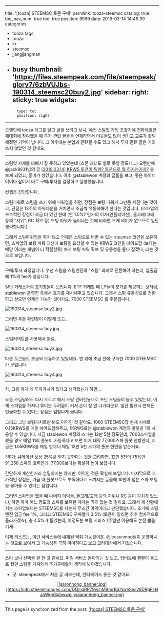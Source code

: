 
---
title: '[tooza] STEEMSC 토큰 구매'
permlink: tooza-steemsc
catalog: true
toc_nav_num: true
toc: true
position: 9999
date: 2019-03-14 14:49:39
categories:
- tooza
tags:
- tooza
- kr
- steemsc
- jjangjjangman
- busy
thumbnail: 'https://files.steempeak.com/file/steempeak/glory7/6zbVUJbs-190314_steemsc20buy2.jpg'
sidebar:
    right:
        sticky: true
widgets:
    -
        type: toc
        position: right
---


오랜만에 tooza 태그를 달고 글을 쓰려고 보니, 예전 스팀잇 가입 초창기에 천하제일연재대회에 참여했을 때 투자 관련 글들을 연재하면서 이웃들도 많이 생기고 교류가 활발해졌던 기억이 납니다. 그 이후에는 본업과 관련될 수도 있고 해서 투자 관련 글은 거의 쓰지 않았던 것 같네요. 

---

스팀잇 자체를 바빠서 잘 못하고 있었는데 (스몬 래더도 별로 못할 정도니...) 오랜만에 @jack8831님의 글 [[2019.03.14] KRWS 토큰이 뭐야? 토큰으로 뭘 하자는거지?](https://steempeak.com/kr/@jack8831/2019-03-14-krws) 을 보게 되었고, 흥미가 생겼습니다. 이후 @stablewon 계정의 글들을 보고, 좋은 아이디어이다 싶어서 바로 구매/투자를 결정하고 실행했습니다.

컨셉은 간단합니다. 

스팀파워로 스팀을 쓰기 위해 파워업을 하면, 장점은 보팅 파워가 그만큼 세진다는 것이고, 단점은 13주의 파워다운을 거치면서 조금씩 유동화해야 한다는 것입니다. (스파업의 부수적인 장점이 조금 더 있긴 한데 (연 1.5%? 인가의 이자(인플레이션), 돌고래/고래 등의 "지위", RC 확보 등) 보팅 파워가 늘어나는 것에 비하면 크게 의미가 없으므로 일단 생략합니다.)

그래서 스팀파워업을 하지 않고 언제든 스팀으로 바꿀 수 있는 steemsc 코인을 보유하면, 스파업의 보팅 파워 대신에 보팅을 요청할 수 있는 KRWS 코인을 에어드랍 (보다는 배당 이라는 개념이 더 적절할듯) 해서 보팅 파워 확보 및 유동성을 둘다 잡겠다, 라는 것으로 보입니다. 

---

구매/투자 과정입니다. 우선 스팀을 스팀엔진의 "스팀" 화폐로 전환해야 하는데, 입출금에 1%의 fee가 붙습니다. 

일반 거래소처럼 호가창들이 보입니다. ETF 거래할 때 LP들이 호가를 제공하는 것처럼, stablewon 운영진 측에서 호가를 제시해주고 있습니다. 그래서 스팀 유동성으로 전환하고 싶으면 언제든 가능한 것이지요. 7000 STEEMSC 를 주문합니다. 


![190314_steemsc buy2.jpg](https://files.steempeak.com/file/steempeak/glory7/6zbVUJbs-190314_steemsc20buy2.jpg)
<br>

그러면 주문 확인창이 이렇게 뜨고...


![190314_steemsc buy.jpg](https://files.steempeak.com/file/steempeak/glory7/dqdgTLDe-190314_steemsc20buy.jpg)
<br>

스팀커넥트를 사용해서 완료. 

![190314_steemsc buy3.jpg](https://files.steempeak.com/file/steempeak/glory7/8KTnSYuw-190314_steemsc20buy3.jpg)
<br>

다른 토큰들도 조금씩 보유하고 있었네요. 맨 위에 조금 전에 구매한 7000 STEEMSC가 보입니다. 

![190314_steemsc buy4.jpg](https://files.steempeak.com/file/steempeak/glory7/PVni19mo-190314_steemsc20buy4.jpg)
<br>

---

자, 그럼 이게 왜 투자가치가 있다고 생각했는가 하면... 

요즘 스팀달러도 다시 오르고 해서 스달 컨버전용으로 쓰던 스팀들이 놀고 있었는데, 이게 스파업을 하자니 묶이는 두려움이 커서 손이 잘 안 나가더군요. 일단 필요시 언제든 현금화할 수 있다는 장점은 엄청나게 큽니다. 

그리고 그냥 보팅가치로만 봐도 이익인 것 같아요. 1000 STEEMSC당 현재 시세로 0.15KRWS를 매일 에어드랍해주고, 1KRWS로는 @stablewon 계정의 풀봇을 1회 사용할 수 있습니다. 지금 stablewon 계정의 스파는 12만 5천 정도인데, 7000스파업을 했을 경우 매일 11회 풀봇이 가능하다고 보면 이게 대략 77,000스파 풀봇 한방인데, 지금은 1.05KRWS를 매일 받으니 매일 12만 5천 스파의 풀봇 한번을 받는거죠.

*추가: 큐레이션 보상 25%를 받지 못한다는 것을 고려하면, 12만 5천의 75%인 91,250 스파의 효력인데, 77,000보다는 확실히 높아 보입니다.

간단하게 계산한거라 엄밀하지는 않지만, 이익인 것은 확실해 보입니다. 마지막으로 추가적인 장점은, 가끔 내 풀봇으로도 부족하다고 느껴지는 글들에 10만이 넘는 스파 보팅을 몰아줄 수 있다는 점입니다. 

그러면 스파업을 했을 때 나머지 이익들, 돌고래/고래 등의 지위나 RC 등이 가치가 있느냐, 하면 이미 어느 정도의 스파를 보유한 제게는 딱히 없는 것 같아요. 그래서 제 상황에서는 스파업보다는 STEEMSC를 사는게 무조건 이익이라고 판단했습니다. 초기에 스팀엔진 입금 fee 1%, 그리고 STEEMSC 구매할때 3.5% (토큰이 팔리면 추후 점차적으로 올라가겠죠), 총 4.5%가 들었는데, 이정도는 보팅 서비스 1주일만 이용해도 본전 뽑을 기세. 

이제 리스크는, 이런 서비스들에 내재된 먹튀 가능성이죠. @leesunmoo님이 운영하시는 것으로 보여서 그 가능성은 극히 미미하다고 보고 고려대상에서 지웠습니다. 

---

쓰다 보니 선택을 잘 한 것 같네요. 며칠 서비스 돌아가는 것 보고, 업비트에 짤짤이 용도로 뒀던 스팀들 가져와서 추가구매할지 생각해 봐야겠습니다. 

* 덧: steempeak에서 처음 글 써보는데, 인터페이스 좋은 것 같아요.

<center><a href="https://www.gopax.co.kr">![aaronhong_banner.jpg](https://cdn.steemitimages.com/DQmaRR79wihMBmrBdiNq1iSes28DRgFzHJqWge8obwwpijv/aaronhong_banner.jpg)</a></center>

- - -

This page is synchronized from the post: ['[tooza] STEEMSC 토큰 구매'](https://steemit.com/@glory7/tooza-steemsc)
